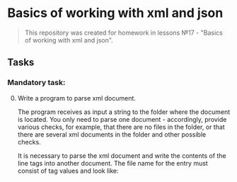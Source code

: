 # Basics of working with xml and json
>This repository was created for homework in lessons №17 - "Basics of working with xml and json".
## Tasks

### Mandatory task:  
0. Write a program to parse xml document.  

   The program receives as input a string to the folder where the document is located.
   You only need to parse one document - accordingly, provide various checks, for example, that there are no files in the folder, or that there are several xml documents in the folder and other possible checks.

   It is necessary to parse the xml document and write the contents of the line tags into another document.
   The file name for the entry must consist of tag values ​​and look like: <firstName>_<lastName>_<title>.txt

   

### Extra credit task:  
Additionally implement the following functionality:
 
    -if the value 1 is entered in the properties file - parse the document using SAX  
    -if the value 2 is entered in the properties file - parse the document using DOM
   
***

## XML document for parsing: 
```xml

<?xml version="1.0"?>
<sonnet type="Shakespearean">
  <author>
    <lastName>Shakespeare</lastName>
    <firstName>William</firstName>
    <nationality>British</nationality>
    <yearOfBirth>1564</yearOfBirth>
    <yearOfDeath>1616</yearOfDeath>
  </author>
  <title>Sonnet 130</title>
  <lines>
    <line>My mistress' eyes are nothing like the sun,</line>
    <line>Coral is far more red than her lips red.</line>
    <line>If snow be white, why then her breasts are dun,</line>
    <line>If hairs be wires, black wires grow on her head.</line>
    <line>I have seen roses damasked, red and white,</line>
    <line>But no such roses see I in her cheeks.</line>
    <line>And in some perfumes is there more delight</line>
    <line>Than in the breath that from my mistress reeks.</line>
    <line>I love to hear her speak, yet well I know</line>
    <line>That music hath a far more pleasing sound.</line>
    <line>I grant I never saw a goddess go,</line>
    <line>My mistress when she walks, treads on the ground.</line>
    <line>And yet, by Heaven, I think my love as rare</line>
    <line>As any she belied with false compare.</line>
  </lines>
</sonnet>

```
     
